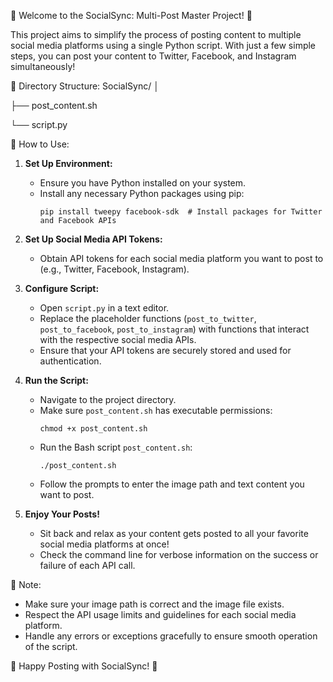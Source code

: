 🎉 Welcome to the SocialSync: Multi-Post Master Project! 🎉

This project aims to simplify the process of posting content to multiple social media platforms using a single Python script. With just a few simple steps, you can post your content to Twitter, Facebook, and Instagram simultaneously!

📁 Directory Structure:
SocialSync/
│

├── post_content.sh

└── script.py

📝 How to Use:

1. **Set Up Environment:**
   - Ensure you have Python installed on your system.
   - Install any necessary Python packages using pip:
     ```
     pip install tweepy facebook-sdk  # Install packages for Twitter and Facebook APIs
     ```

2. **Set Up Social Media API Tokens:**
   - Obtain API tokens for each social media platform you want to post to (e.g., Twitter, Facebook, Instagram).

3. **Configure Script:**
   - Open `script.py` in a text editor.
   - Replace the placeholder functions (`post_to_twitter`, `post_to_facebook`, `post_to_instagram`) with functions that interact with the respective social media APIs.
   - Ensure that your API tokens are securely stored and used for authentication.

4. **Run the Script:**
   - Navigate to the project directory.
   - Make sure `post_content.sh` has executable permissions:
     ```
     chmod +x post_content.sh
     ```
   - Run the Bash script `post_content.sh`:
     ```
     ./post_content.sh
     ```
   - Follow the prompts to enter the image path and text content you want to post.

5. **Enjoy Your Posts!**
   - Sit back and relax as your content gets posted to all your favorite social media platforms at once!
   - Check the command line for verbose information on the success or failure of each API call.

📌 Note:
- Make sure your image path is correct and the image file exists.
- Respect the API usage limits and guidelines for each social media platform.
- Handle any errors or exceptions gracefully to ensure smooth operation of the script.

🚀 Happy Posting with SocialSync! 🚀
